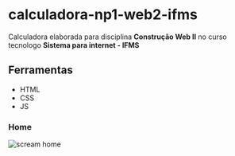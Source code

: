 # calculadora-np1-web2-ifms

Calculadora elaborada para disciplina **Construção Web II** no curso tecnologo **Sistema para internet - IFMS**

## Ferramentas
- HTML
- CSS
- JS

### Home
![scream home](https://uploaddeimagens.com.br/images/004/181/163/original/aaa.jpg?1669585634)
